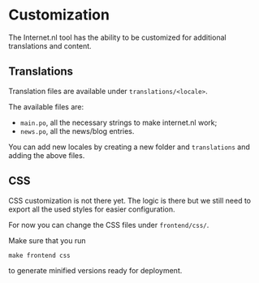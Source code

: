 # Customization

The Internet.nl tool has the ability to be customized for additional
translations and content.

## Translations

Translation files are available under `translations/<locale>`.

The available files are:
- `main.po`, all the necessary strings to make internet.nl work;
- `news.po`, all the news/blog entries.

You can add new locales by creating a new folder and `translations` and adding
the above files.


## CSS

CSS customization is not there yet. The logic is there but we still need to
export all the used styles for easier configuration.

For now you can change the CSS files under `frontend/css/`.

Make sure that you run
```
make frontend css
```
to generate minified versions ready for deployment.
